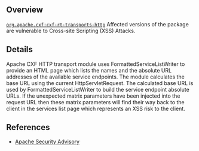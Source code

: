 ## Overview
[`org.apache.cxf:cxf-rt-transports-http`](http://search.maven.org/#search%7Cga%7C1%7Ca%3A%22cxf-rt-transports-http%22)
Affected versions of the package are vulnerable to Cross-site Scripting (XSS) Attacks.

## Details
Apache CXF HTTP transport module uses FormattedServiceListWriter to provide an HTML page which lists the names and the absolute URL addresses of the available service endpoints.
The module calculates the base URL using the current HttpServletRequest. The calculated base URL is used by FormattedServiceListWriter to build the service endpoint absolute URLs. If the unexpected matrix parameters have been injected into the request URL then these matrix parameters will find their way back to the client in the services list page which represents an XSS risk to the client.

## References
- [Apache Security Advisory](http://cxf.apache.org/security-advisories.data/CVE-2016-6812.txt.asc?version=1&modificationDate=1482164360602&api=v2)
